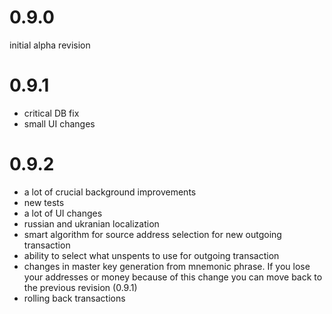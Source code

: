 
# 0.9.0

initial alpha revision

# 0.9.1

* critical DB fix
* small UI changes

# 0.9.2

* a lot of crucial background improvements
* new tests
* a lot of UI changes
* russian and ukranian localization
* smart algorithm for source address selection for new outgoing transaction
* ability to select what unspents to use for outgoing transaction
* changes in master key generation from mnemonic phrase. If you lose your addresses or money because of this change you can move back to the previous revision (0.9.1)
* rolling back transactions

